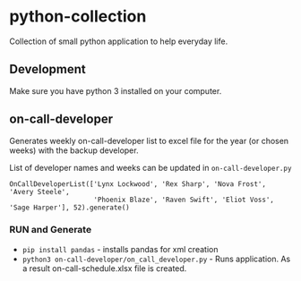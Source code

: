 # python-collection

Collection of small python application to help everyday life.

## Development

Make sure you have python 3 installed on your computer.

## on-call-developer

Generates weekly on-call-developer list to excel file for the year (or chosen weeks) with the backup developer.

List of developer names and weeks can be updated in `on-call-developer.py`

```
OnCallDeveloperList(['Lynx Lockwood', 'Rex Sharp', 'Nova Frost', 'Avery Steele',
                     'Phoenix Blaze', 'Raven Swift', 'Eliot Voss', 'Sage Harper'], 52).generate()
```

### RUN and Generate

- `pip install pandas` - installs pandas for xml creation
- `python3 on-call-developer/on_call_developer.py` - Runs application. As a result on-call-schedule.xlsx file is created.
